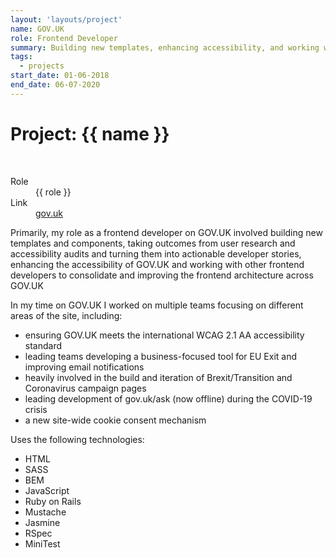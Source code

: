 ```yaml
---
layout: 'layouts/project'
name: GOV.UK
role: Frontend Developer
summary: Building new templates, enhancing accessibility, and working with other frontend developers to consolidate and improve the frontend architecture across the UK government website.
tags:
  - projects
start_date: 01-06-2018
end_date: 06-07-2020
---
```


# Project: {{ name }}

<div class="image-wrapper">
  <img class="project-image project-image--multiple" src="/assets/project-images/govuk.png" alt="" role="presentation">
  <img class="project-image project-image--multiple" src="/assets/project-images/govuk2.png" alt="" role="presentation">
</div>

<dl>
  <dt>Role</dt>
  <dd>{{ role }}</dd>

  <dt>Link</dt>
  <dd><a href="https://www.gov.uk/">gov.uk</a></dd>
</dl>

Primarily, my role as a frontend developer on GOV.UK involved building new templates and components, taking outcomes from user research and accessibility audits and turning them into actionable developer stories, enhancing the accessibility of GOV.UK and working with other frontend developers to consolidate and improving the frontend architecture across GOV.UK

In my time on GOV.UK I worked on multiple teams focusing on different areas of the site, including:

- ensuring GOV.UK meets the international WCAG 2.1 AA accessibility standard
- leading teams developing a business-focused tool for EU Exit and improving email notifications
- heavily involved in the build and iteration of Brexit/Transition and Coronavirus campaign pages
- leading development of gov.uk/ask (now offline) during the COVID-19 crisis
- a new site-wide cookie consent mechanism

Uses the following technologies:

- HTML
- SASS
- BEM
- JavaScript
- Ruby on Rails
- Mustache
- Jasmine
- RSpec
- MiniTest
